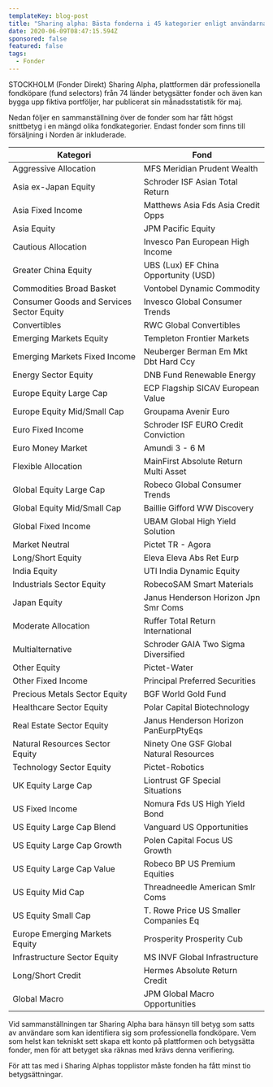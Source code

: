 ```yaml
---
templateKey: blog-post
title: "Sharing alpha: Bästa fonderna i 45 kategorier enligt användarna "
date: 2020-06-09T08:47:15.594Z
sponsored: false
featured: false
tags:
  - Fonder
---
```

STOCKHOLM (Fonder Direkt) Sharing Alpha, plattformen där professionella fondköpare (fund selectors) från 74 länder betygsätter fonder och även kan bygga upp fiktiva portföljer, har publicerat sin månadsstatistik för maj.

Nedan följer en sammanställning över de fonder som har fått högst snittbetyg i en mängd olika fondkategorier. Endast fonder som finns till försäljning i Norden är inkluderade.

| **Kategori**                              | **Fond**                                |
| ----------------------------------------- | --------------------------------------- |
| Aggressive Allocation                     | MFS Meridian Prudent Wealth             |
| Asia ex-Japan Equity                      | Schroder ISF Asian Total Return         |
| Asia Fixed Income                         | Matthews Asia Fds Asia Credit Opps      |
| Asia Equity                               | JPM Pacific Equity                      |
| Cautious Allocation                       | Invesco Pan European High Income        |
| Greater China Equity                      | UBS (Lux) EF China Opportunity (USD)    |
| Commodities Broad Basket                  | Vontobel Dynamic Commodity              |
| Consumer Goods and Services Sector Equity | Invesco Global Consumer Trends          |
| Convertibles                              | RWC Global Convertibles                 |
| Emerging Markets Equity                   | Templeton Frontier Markets              |
| Emerging Markets Fixed Income             | Neuberger Berman Em Mkt Dbt Hard Ccy    |
| Energy Sector Equity                      | DNB Fund Renewable Energy               |
| Europe Equity Large Cap                   | ECP Flagship SICAV European Value       |
| Europe Equity Mid/Small Cap               | Groupama Avenir Euro                    |
| Euro Fixed Income                         | Schroder ISF EURO Credit Conviction     |
| Euro Money Market                         | Amundi 3 - 6 M                          |
| Flexible Allocation                       | MainFirst Absolute Return Multi Asset   |
| Global Equity Large Cap                   | Robeco Global Consumer Trends           |
| Global Equity Mid/Small Cap               | Baillie Gifford WW Discovery            |
| Global Fixed Income                       | UBAM Global High Yield Solution         |
| Market Neutral                            | Pictet TR - Agora                       |
| Long/Short Equity                         | Eleva Eleva Abs Ret Eurp                |
| India Equity                              | UTI India Dynamic Equity                |
| Industrials Sector Equity                 | RobecoSAM Smart Materials               |
| Japan Equity                              | Janus Henderson Horizon Jpn Smr Coms    |
| Moderate Allocation                       | Ruffer Total Return International       |
| Multialternative                          | Schroder GAIA Two Sigma Diversified     |
| Other Equity                              | Pictet-Water                            |
| Other Fixed Income                        | Principal Preferred Securities          |
| Precious Metals Sector Equity             | BGF World Gold Fund                     |
| Healthcare Sector Equity                  | Polar Capital Biotechnology             |
| Real Estate Sector Equity                 | Janus Henderson Horizon PanEurpPtyEqs   |
| Natural Resources Sector Equity           | Ninety One GSF Global Natural Resources |
| Technology Sector Equity                  | Pictet-Robotics                         |
| UK Equity Large Cap                       | Liontrust GF Special Situations         |
| US Fixed Income                           | Nomura Fds US High Yield Bond           |
| US Equity Large Cap Blend                 | Vanguard US Opportunities               |
| US Equity Large Cap Growth                | Polen Capital Focus US Growth           |
| US Equity Large Cap Value                 | Robeco BP US Premium Equities           |
| US Equity Mid Cap                         | Threadneedle American Smlr Coms         |
| US Equity Small Cap                       | T. Rowe Price US Smaller Companies Eq   |
| Europe Emerging Markets Equity            | Prosperity Prosperity Cub               |
| Infrastructure Sector Equity              | MS INVF Global Infrastructure           |
| Long/Short Credit                         | Hermes Absolute Return Credit           |
| Global Macro                              | JPM Global Macro Opportunities          |

Vid sammanställningen tar Sharing Alpha bara hänsyn till betyg som satts av användare som kan identifiera sig som professionella fondköpare. Vem som helst kan tekniskt sett skapa ett konto på plattformen och betygsätta fonder, men för att betyget ska räknas med krävs denna verifiering.

För att tas med i Sharing Alphas topplistor måste fonden ha fått minst tio betygsättningar.